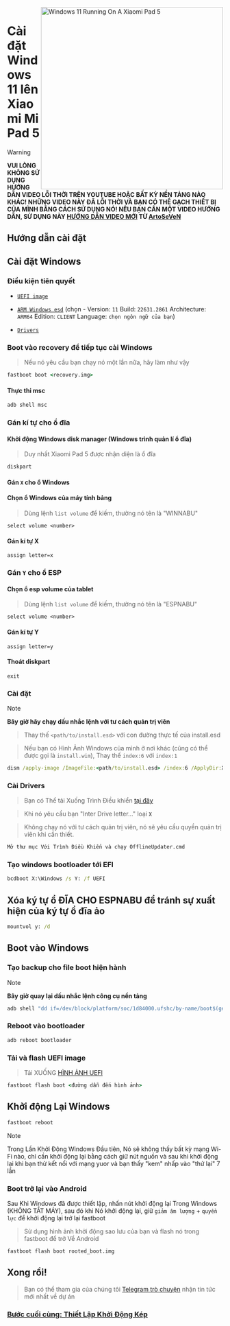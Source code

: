 <img align="right" src="https://raw.githubusercontent.com/erdilS/Port-Windows-11-Xiaomi-Pad-5/main/nabu.png" width="425" alt="Windows 11 Running On A Xiaomi Pad 5">


# Cài đặt Windows 11 lên Xiaomi Mi Pad 5

> [!WARNING]
> **VUI LÒNG KHÔNG SỬ DỤNG HƯỚNG DẪN VIDEO LỖI THỜI TRÊN YOUTUBE HOẶC BẤT KỲ NỀN TẢNG NÀO KHÁC! NHỮNG VIDEO NÀY ĐÃ LỖI THỜI VÀ BẠN CÓ THỂ GẠCH THIẾT BỊ CỦA MÌNH BẰNG CÁCH SỬ DỤNG NÓ! NẾU BẠN CẦN MỘT VIDEO HƯỚNG DẪN, SỬ DỤNG NÀY [HƯỚNG DẪN VIDEO MỚI](https://www.youtube.com/watch?v=rGPbdFq7gKs) TỪ [ArtoSeVeN](https://www.youtube.com/channel/UCYjwfxlYlJ7Nnzv01oszQvA)**

## Hướng dẫn cài đặt

## Cài đặt Windows

### Điều kiện tiên quyết
  
- [```UEFI image```](https://github.com/erdilS/Port-Windows-11-Xiaomi-Pad-5/releases/download/UEFI/uefi-v2.img)

- [```ARM Windows esd```](https://worproject.com/esd) (chọn - Version:  ```11``` Build:  ```22631.2861``` Architecture:  ```ARM64``` Edition:  ```CLIENT``` Language:  ```chọn ngôn ngữ của bạn```)
  
- [```Drivers```](https://github.com/map220v/MiPad5-Drivers/releases/latest)


### Boot vào recovery để tiếp tục cài Windows
> Nếu nó yêu cầu bạn chạy nó một lần nữa, hãy làm như vậy
```cmd
fastboot boot <recovery.img>
```


#### Thực thi msc
```cmd
adb shell msc
```

### Gán kí tự cho ổ đĩa
  

#### Khởi động Windows disk manager (Windows trình quản lí ổ đĩa)

> Duy nhất Xiaomi Pad 5 được nhận diện là ổ đĩa

```cmd
diskpart
```


#### Gán `X` cho ổ Windows

#### Chọn ổ Windows của máy tính bảng
> Dùng lệnh `list volume` để kiếm, thường nó tên là "WINNABU"

```diskpart
select volume <number>
```

#### Gán kí tự X
```diskpart
assign letter=x
```

### Gán `Y` cho ổ ESP

#### Chọn ổ esp volume của tablet
> Dùng lệnh `list volume` để kiếm, thường nó tên là "ESPNABU"

```diskpart
select volume <number>
```

#### Gán kí tự Y

```diskpart
assign letter=y
```

#### Thoát diskpart
```diskpart
exit
```

  
  

### Cài đặt
> [!NOTE]
> **Bây giờ hãy chạy dấu nhắc lệnh với tư cách quản trị viên**

> Thay thế `<path/to/install.esd>` với con đường thực tế của install.esd

> Nếu bạn có Hình Ảnh Windows của mình ở nơi khác (cũng có thể được gọi là `install.wim`), Thay thế `index:6` với `index:1`
```cmd
dism /apply-image /ImageFile:<path/to/install.esd> /index:6 /ApplyDir:X:\
```

### Cài Drivers

> Bạn có Thể tải Xuống Trình Điều khiển [tại đây](https://github.com/map220v/MiPad5-Drivers/releases/latest)

> Khi nó yêu cầu bạn "Inter Drive letter..." loại **`X`**


> Không chạy nó với tư cách quản trị viên, nó sẽ yêu cầu quyền quản trị viên khi cần thiết.
```cmd
Mở thư mục Với Trình Điều Khiển và chạy OfflineUpdater.cmd
```
### Tạo windows bootloader tới EFI

```cmd
bcdboot X:\Windows /s Y: /f UEFI
```
## Xóa ký tự ổ ĐĨA CHO ESPNABU để tránh sự xuất hiện của ký tự ổ đĩa ảo
```cmd
mountvol y: /d
```


## Boot vào Windows

### Tạo backup cho file boot hiện hành
> [!NOTE]
> **Bây giờ quay lại dấu nhắc lệnh công cụ nền tảng**

```cmd
adb shell "dd if=/dev/block/platform/soc/1d84000.ufshc/by-name/boot$(getprop ro.boot.slot_suffix) of=/tmp/rooted_boot.img" && adb pull /tmp/rooted_boot.img
```

### Reboot vào bootloader 

```cmd
adb reboot bootloader
```

### Tải và flash UEFI image
> Tải XUỐNG [HÌNH ẢNH UEFI](https://github.com/erdilS/Port-Windows-11-Xiaomi-Pad-5/releases/download/UEFI/uefi-v2.img)
```cmd
fastboot flash boot <đường dẫn đến hình ảnh>
```
## Khởi động Lại Windows
```cmd
fastboot reboot
```
> [!NOTE]
> Trong Lần Khởi Động Windows Đầu tiên, Nó sẽ không thấy bất kỳ mạng Wi-Fi nào, chỉ cần khởi động lại bằng cách giữ nút nguồn và sau khi khởi động lại khi bạn thử kết nối với mạng yuor và bạn thấy "kem" nhấp vào "thử lại" 7 lần

### Boot trở lại vào Android
Sau Khi Windows đã được thiết lập, nhấn nút khởi động lại Trong Windows (KHÔNG TẮT MÁY), sau đó khi Nó khởi động lại, giữ `giảm âm lượng` + `quyền lực` để khởi động lại trở lại fastboot
> Sử dụng hình ảnh khởi động sao lưu của bạn và flash nó trong fastboot để trở Về Android


```cmd
fastboot flash boot rooted_boot.img
```

## Xong rồi!
> Bạn có thể tham gia của chúng tôi [Telegram trò chuyện](https://t.me/nabuwoa) nhận tin tức mới nhất về dự án
### [Bước cuối cùng: Thiết Lập Khởi Động Kép](dualboot-vi.md)
